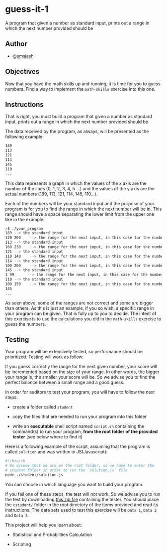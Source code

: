 # guess-it-1

A program that given a number as standard input, prints out a range in which the next number provided should be

## Author

* [@smslash](https://github.com/smslash)

## Objectives

Now that you have the math skills up and running, it is time for you to guess numbers. Find a way to implement the `math-skills` exercise into this one.

## Instructions

That is right, you must build a program that given a number as standard input, prints out a range in which the next number provided should be.

The data received by the program, as always, will be presented as the following example:

```bash
189
113
121
114
145
110
...
```

This data represents a graph in which the values of the x axis are the number of the lines (0, 1, 2, 3, 4, 5 ...) and the values of the y axis are the actual numbers (189, 113, 121, 114, 145, 110...).

Each of the numbers will be your standard input and the purpose of your program is for you to find the range in which the next number will be in. This range should have a space separating the lower limit from the upper one like in the example:

```bash
>$ ./your_program
189 --> the standard input
120 200    --> the range for the next input, in this case for the number 113
113 --> the standard input
160 230    --> the range for the next input, in this case for the number 121
121 --> the standard input
110 140    --> the range for the next input, in this case for the number 114
114 --> the standard input
100 200    --> the range for the next input, in this case for the number 145
145 --> the standard input
1 99      --> the range for the next input, in this case for the number 110
110 --> the standard input
100 150    --> the range for the next input, in this case for the number
145
...
```

As seen above, some of the ranges are not correct and some are bigger than others. As this is just an example, if you so wish, a specific range in your program can be given. That is fully up to you to decide. The intent of this exercise is to use the calculations you did in the `math-skills` exercise to guess the numbers.

## Testing

Your program will be extensively tested, so performance should be prioritized. Testing will work as follow:

If you guess correctly the range for the next given number, your score will be incremented based on the size of your range. In other words, the bigger your range is, the smaller your score will be. So we advise you to find the perfect balance between a small range and a good guess.

In order for auditors to test your program, you will have to follow the next steps:

- create a folder called `student`

- copy the files that are needed to run your program into this folder

- write an **executable** shell script named `script.sh` containing the command(s) to run your program, **from the root folder of the provided tester** (see below where to find it)

Here is a following example of the script, assuming that the program is called `solution` and was written in JS(Javascript):

```bash
#!/bin/sh
# We assume that we are on the root folder, so we have to enter the
# student folder in order to run the `solution.js` file
node ./student/solution.js
```

You can choose in which language you want to build your program.

If you fail one of these steps, the test will not work. So we advise you to run the test by downloading [this zip file](https://assets.01-edu.org/guess-it/guess-it.zip) containing the tester. You should place the `cstudent/` folder in the root directory of the items provided and read its instructions. The data sets used to test this exercise will be `Data 1`, `Data 2` and `Data 3`.

This project will help you learn about:

- Statistical and Probabilities Calculation

- Scripting